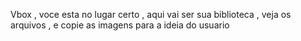 Vbox , voce esta no lugar certo , aqui vai ser sua biblioteca , veja os arquivos , e copie as imagens para a ideia do usuario
